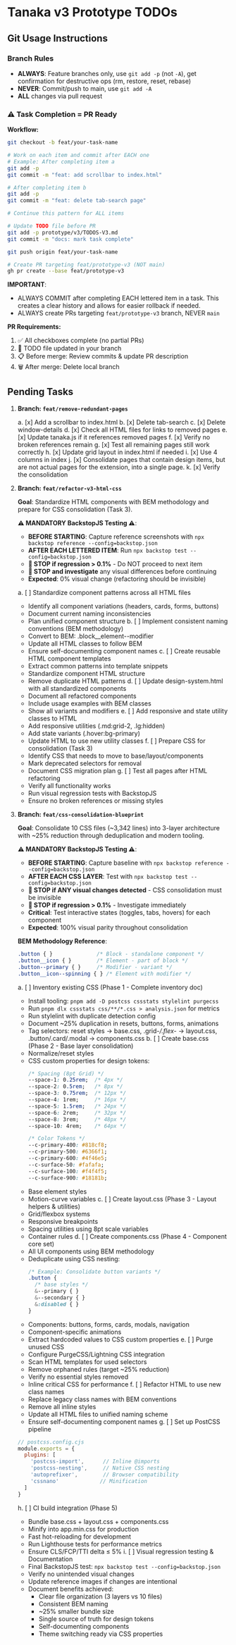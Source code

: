 # Tanaka v3 Prototype TODOs

## Git Usage Instructions

### Branch Rules

- **ALWAYS**: Feature branches only, use `git add -p` (not `-A`), get confirmation for destructive ops (rm, restore, reset, rebase)
- **NEVER**: Commit/push to main, use `git add -A`
- **ALL** changes via pull request

### ⚠️ Task Completion = PR Ready

**Workflow:**

```bash
git checkout -b feat/your-task-name

# Work on each item and commit after EACH one
# Example: After completing item a
git add -p
git commit -m "feat: add scrollbar to index.html"

# After completing item b
git add -p
git commit -m "feat: delete tab-search page"

# Continue this pattern for ALL items

# Update TODO file before PR
git add -p prototype/v3/TODOS-V3.md
git commit -m "docs: mark task complete"

git push origin feat/your-task-name

# Create PR targeting feat/prototype-v3 (NOT main)
gh pr create --base feat/prototype-v3
```

**IMPORTANT**:

- ALWAYS COMMIT after completing EACH lettered item in a task. This creates a clear history and allows for easier rollback if needed.
- ALWAYS create PRs targeting `feat/prototype-v3` branch, NEVER `main`

**PR Requirements:**

1. ✅ All checkboxes complete (no partial PRs)
2. 📝 TODO file updated in your branch
3. 📋 Before merge: Review commits & update PR description
4. 🗑️ After merge: Delete local branch

## Pending Tasks

1. **Branch: `feat/remove-redundant-pages`**

   a. [x] Add a scrollbar to index.html
   b. [x] Delete tab-search
   c. [x] Delete window-details
   d. [x] Check all HTML files for links to removed pages
   e. [x] Update tanaka.js if it references removed pages
   f. [x] Verify no broken references remain
   g. [x] Test all remaining pages still work correctly
   h. [x] Update grid layout in index.html if needed
   i. [x] Use 4 columns in index
   j. [x] Consolidate pages that contain design items, but are not actual pages for the extension, into a single page.
   k. [x] Verify the consolidation

2. **Branch: `feat/refactor-v3-html-css`**

   **Goal**: Standardize HTML components with BEM methodology and prepare for CSS consolidation (Task 3).

   **⚠️ MANDATORY BackstopJS Testing ⚠️**:
   - **BEFORE STARTING**: Capture reference screenshots with `npx backstop reference --config=backstop.json`
   - **AFTER EACH LETTERED ITEM**: Run `npx backstop test --config=backstop.json`
   - **🛑 STOP if regression > 0.1%** - Do NOT proceed to next item
   - **🛑 STOP and investigate** any visual differences before continuing
   - **Expected**: 0% visual change (refactoring should be invisible)

   a. [ ] Standardize component patterns across all HTML files
      - Identify all component variations (headers, cards, forms, buttons)
      - Document current naming inconsistencies
      - Plan unified component structure
   b. [ ] Implement consistent naming conventions (BEM methodology)
      - Convert to BEM: .block__element--modifier
      - Update all HTML classes to follow BEM
      - Ensure self-documenting component names
   c. [ ] Create reusable HTML component templates
      - Extract common patterns into template snippets
      - Standardize component HTML structure
      - Remove duplicate HTML patterns
   d. [ ] Update design-system.html with all standardized components
      - Document all refactored components
      - Include usage examples with BEM classes
      - Show all variants and modifiers
   e. [ ] Add responsive and state utility classes to HTML
      - Add responsive utilities (.md:grid-2, .lg:hidden)
      - Add state variants (.hover:bg-primary)
      - Update HTML to use new utility classes
   f. [ ] Prepare CSS for consolidation (Task 3)
      - Identify CSS that needs to move to base/layout/components
      - Mark deprecated selectors for removal
      - Document CSS migration plan
   g. [ ] Test all pages after HTML refactoring
      - Verify all functionality works
      - Run visual regression tests with BackstopJS
      - Ensure no broken references or missing styles

3. **Branch: `feat/css-consolidation-blueprint`**

   **Goal**: Consolidate 10 CSS files (~3,342 lines) into 3-layer architecture with ~25% reduction through deduplication and modern tooling.

   **⚠️ MANDATORY BackstopJS Testing ⚠️**:
   - **BEFORE STARTING**: Capture baseline with `npx backstop reference --config=backstop.json`
   - **AFTER EACH CSS LAYER**: Test with `npx backstop test --config=backstop.json`
   - **🛑 STOP if ANY visual changes detected** - CSS consolidation must be invisible
   - **🛑 STOP if regression > 0.1%** - Investigate immediately
   - **Critical**: Test interactive states (toggles, tabs, hovers) for each component
   - **Expected**: 100% visual parity throughout consolidation

   **BEM Methodology Reference**:
   ```css
   .button { }              /* Block - standalone component */
   .button__icon { }        /* Element - part of block */
   .button--primary { }     /* Modifier - variant */
   .button__icon--spinning { } /* Element with modifier */
   ```

   a. [ ] Inventory existing CSS (Phase 1 - Complete inventory doc)
      - Install tooling: `pnpm add -D postcss cssstats stylelint purgecss`
      - Run `pnpm dlx cssstats css/**/*.css > analysis.json` for metrics
      - Run stylelint with duplicate detection config
      - Document ~25% duplication in resets, buttons, forms, animations
      - Tag selectors: reset styles → base.css, .grid-*/.flex-* → layout.css, .button/.card/.modal → components.css
   b. [ ] Create base.css (Phase 2 - Base layer consolidation)
      - Normalize/reset styles
      - CSS custom properties for design tokens:
        ```css
        /* Spacing (8pt Grid) */
        --space-1: 0.25rem;  /* 4px */
        --space-2: 0.5rem;   /* 8px */
        --space-3: 0.75rem;  /* 12px */
        --space-4: 1rem;     /* 16px */
        --space-5: 1.5rem;   /* 24px */
        --space-6: 2rem;     /* 32px */
        --space-8: 3rem;     /* 48px */
        --space-10: 4rem;    /* 64px */

        /* Color Tokens */
        --c-primary-400: #818cf8;
        --c-primary-500: #6366f1;
        --c-primary-600: #4f46e5;
        --c-surface-50: #fafafa;
        --c-surface-100: #f4f4f5;
        --c-surface-900: #18181b;
        ```
      - Base element styles
      - Motion-curve variables
   c. [ ] Create layout.css (Phase 3 - Layout helpers & utilities)
      - Grid/flexbox systems
      - Responsive breakpoints
      - Spacing utilities using 8pt scale variables
      - Container rules
   d. [ ] Create components.css (Phase 4 - Component core set)
      - All UI components using BEM methodology
      - Deduplicate using CSS nesting:
        ```css
        /* Example: Consolidate button variants */
        .button {
          /* base styles */
          &--primary { }
          &--secondary { }
          &:disabled { }
        }
        ```
      - Components: buttons, forms, cards, modals, navigation
      - Component-specific animations
      - Extract hardcoded values to CSS custom properties
   e. [ ] Purge unused CSS
      - Configure PurgeCSS/Lightning CSS integration
      - Scan HTML templates for used selectors
      - Remove orphaned rules (target ~25% reduction)
      - Verify no essential styles removed
      - Inline critical CSS for performance
   f. [ ] Refactor HTML to use new class names
      - Replace legacy class names with BEM conventions
      - Remove all inline styles
      - Update all HTML files to unified naming scheme
      - Ensure self-documenting component names
   g. [ ] Set up PostCSS pipeline
      ```javascript
      // postcss.config.cjs
      module.exports = {
        plugins: [
          'postcss-import',      // Inline @imports
          'postcss-nesting',     // Native CSS nesting
          'autoprefixer',        // Browser compatibility
          'cssnano'             // Minification
        ]
      }
      ```
   h. [ ] CI build integration (Phase 5)
      - Bundle base.css + layout.css + components.css
      - Minify into app.min.css for production
      - Fast hot-reloading for development
      - Run Lighthouse tests for performance metrics
      - Ensure CLS/FCP/TTI delta ≤ 5%
   i. [ ] Visual regression testing & Documentation
      - Final BackstopJS test: `npx backstop test --config=backstop.json`
      - Verify no unintended visual changes
      - Update reference images if changes are intentional
      - Document benefits achieved:
        * Clear file organization (3 layers vs 10 files)
        * Consistent BEM naming
        * ~25% smaller bundle size
        * Single source of truth for design tokens
        * Self-documenting components
        * Theme switching ready via CSS properties
